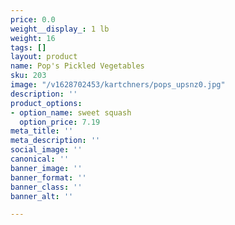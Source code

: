 ```yaml
---
price: 0.0
weight__display_: 1 lb
weight: 16
tags: []
layout: product
name: Pop's Pickled Vegetables
sku: 203
image: "/v1628702453/kartchners/pops_upsnz0.jpg"
description: ''
product_options:
- option_name: sweet squash
  option_price: 7.19
meta_title: ''
meta_description: ''
social_image: ''
canonical: ''
banner_image: ''
banner_format: ''
banner_class: ''
banner_alt: ''

---
```

